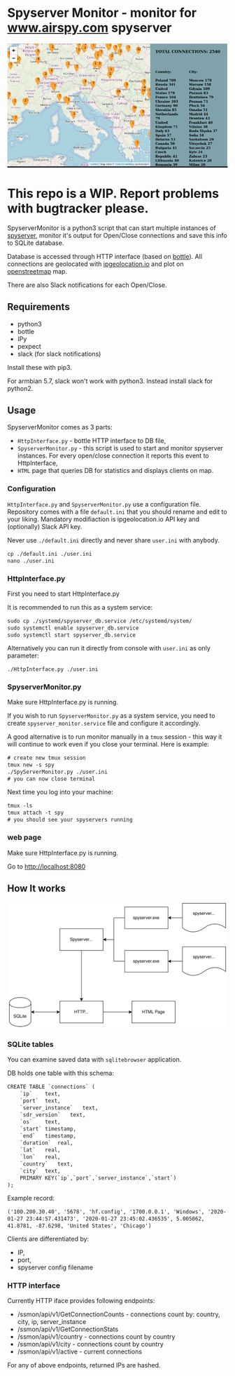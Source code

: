 # Spyserver Monitor - monitor for www.airspy.com spyserver

![alt text](./screenshot.png)

# This repo is a WIP. Report problems with bugtracker please.

SpyserverMonitor is a python3 script that can start multiple instances of [spyserver](https://airspy.com/), monitor it's output for Open/Close connections and save this info to SQLite database.

Database is accessed through HTTP interface (based on [bottle](https://bottlepy.org/)).
All connections are geolocated with [ipgeolocation.io](https://ipgeolocation.io/) and plot on [openstreetmap](http://openstreetmap.org/) map.

There are also Slack notifications for each Open/Close.


## Requirements
- python3
- bottle
- IPy
- pexpect
- slack (for slack notifications)

Install these with pip3.

For armbian 5.7, slack won't work with python3. Instead install slack for python2.

## Usage

SpyserverMonitor comes as 3 parts:
- `HttpInterface.py` - bottle HTTP interface to DB file,
- `SpyserverMonitor.py` - this script is used to start and monitor spyserver instances. For every open/close connection it reports this event to HttpInterface,
- `HTML` page that queries DB for statistics and displays clients on map.


### Configuration
`HttpInterface.py` and `SpyserverMonitor.py` use a configuration file.
Repository comes with a file `default.ini` that you should rename and edit to your liking.
Mandatory modifiaction is ipgeolocation.io API key and (optionally) Slack API key.

Never use `./default.ini` directly and never share `user.ini` with anybody.
```
cp ./default.ini ./user.ini
nano ./user.ini
```

### HttpInterface.py
First you need to start HttpInterface.py

It is recommended to run this as a system service:
```
sudo cp ./systemd/spyserver_db.service /etc/systemd/system/
sudo systemctl enable spyserver_db.service
sudo systemctl start spyserver_db.service
```
Alternatively you can run it directly from console with  `user.ini` as only parameter:
```
./HttpInterface.py ./user.ini
```

### SpyserverMonitor.py
Make sure HttpInterface.py is running.


If you wish to run `SpyserverMonitor.py` as a system service, you need to create `spyserver_monitor.service` file and configure it accordingly.

A good alternative is to run monitor manually in a `tmux` session - this way it will continue to work even if you close your terminal. Here is example:

```
# create new tmux session
tmux new -s spy
./SpyServerMonitor.py ./user.ini
# you can now close terminal
```

Next time you log into your machine:
```
tmux -ls
tmux attach -t spy
# you should see your spyservers running
```

### web page
Make sure HttpInterface.py is running.

Go to [http://localhost:8080](http://localhost:8080)

## How It works

![alt text](./SpyServerMonitor.svg)

### SQLite tables
You can examine saved data with `sqlitebrowser` application.

DB holds one table with this schema:
```
CREATE TABLE `connections` (
	`ip`	text,
	`port`	text,
	`server_instance`	text,
	`sdr_version`	text,
	`os`	text,
	`start`	timestamp,
	`end`	timestamp,
	`duration`	real,
	`lat`	real,
	`lon`	real,
	`country`	text,
	`city`	text,
	PRIMARY KEY(`ip`,`port`,`server_instance`,`start`)
);
```

Example record:
```
('100.200.30.40', '5678', 'hf.config', '1700.0.0.1', 'Windows', '2020-01-27 23:44:57.431473', '2020-01-27 23:45:02.436535', 5.005062, 41.8781, -87.6298, 'United States', 'Chicago')
```

Clients are differentiated by:
- IP,
- port,
- spyserver config filename

### HTTP interface

Currently HTTP iface provides following endpoints:
- /ssmon/api/v1/GetConnectionCounts - connections count by:
	country,
	city,
	ip,
	server_instance
- /ssmon/api/v1/GetConnectionStats
- /ssmon/api/v1/country - connections count by country
- /ssmon/api/v1/city - connections count by country
- /ssmon/api/v1/active - current connections

For any of above endpoints, returned IPs are hashed.